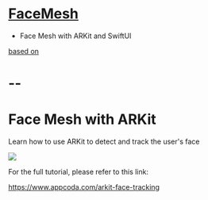 # [FaceMesh](https://github.com/mobilelabclass-itp/07-FaceMesh)

- Face Mesh with ARKit and SwiftUI

[based on](https://github.com/appcoda/Face-Mesh)


# --

# Face Mesh with ARKit
 Learn how to use ARKit to detect and track the user's face

![](facial-recognition-1.png)

For the full tutorial, please refer to this link:

https://www.appcoda.com/arkit-face-tracking
